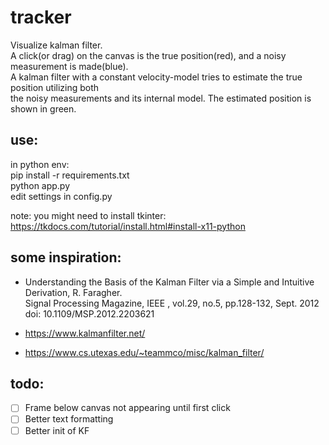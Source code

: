 # tracker
Visualize kalman filter.  
A click(or drag) on the canvas is the true position(red), and a noisy measurement is made(blue).  
A kalman filter with a constant velocity-model tries to estimate the true position utilizing both  
the noisy measurements and its internal model. The estimated position is shown in green.  


## use:
in python env:  
pip install -r requirements.txt  
python app.py  
edit settings in config.py
  
note: you might need to install tkinter: https://tkdocs.com/tutorial/install.html#install-x11-python  


## some inspiration:
- Understanding the Basis of the Kalman Filter via a Simple and Intuitive Derivation, R. Faragher.  
Signal Processing Magazine, IEEE , vol.29, no.5, pp.128-132, Sept. 2012 doi: 10.1109/MSP.2012.2203621

- https://www.kalmanfilter.net/

- https://www.cs.utexas.edu/~teammco/misc/kalman_filter/


## todo:
- [ ] Frame below canvas not appearing until first click  
- [ ] Better text formatting    
- [ ] Better init of KF  
